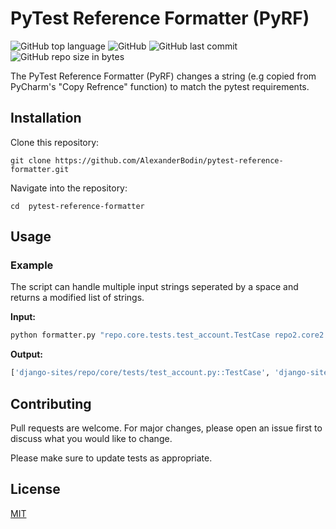 # PyTest Reference Formatter (PyRF)
![GitHub top language](https://img.shields.io/github/languages/top/alexanderbodin/pytest-reference-formatter.svg)
![GitHub](https://img.shields.io/github/license/alexanderbodin/pytest-reference-formatter.svg)
![GitHub last commit](https://img.shields.io/github/last-commit/alexanderbodin/pytest-reference-formatter.svg)
![GitHub repo size in bytes](https://img.shields.io/github/repo-size/alexanderbodin/pytest-reference-formatter.svg)


The PyTest Reference Formatter (PyRF) changes a string (e.g copied from PyCharm's "Copy Refrence" function) to match the pytest requirements.

## Installation

Clone this repository:

`git clone https://github.com/AlexanderBodin/pytest-reference-formatter.git`

Navigate into the repository:

`cd  pytest-reference-formatter`


## Usage

### Example
The script can handle multiple input strings seperated by a space and returns a modified list of strings.

**Input:**
```bash
python formatter.py "repo.core.tests.test_account.TestCase repo2.core2.tests2.test_account2.TestCase2.test_function"
```

**Output:**
```bash
['django-sites/repo/core/tests/test_account.py::TestCase', 'django-sites/repo2/core2/tests2/test_account2.py::TestCase2::test_function']
```

## Contributing
Pull requests are welcome. For major changes, please open an issue first to discuss what you would like to change.

Please make sure to update tests as appropriate.

## License
[MIT](https://github.com/AlexanderBodin/pytest-reference-formatter/blob/master/LICENSE)
